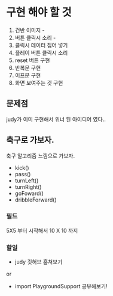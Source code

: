 #  구현 해야 할 것
1. 건반 이미지 - 
2. 버튼 클릭시 소리 - 
3. 클릭시 데이터 집어 넣기
4. 플레이 버튼 클릭시 소리
5. reset 버튼 구현
6. 반복문 구현
7. 이프문 구현
8. 화면 보여주는 것 구현

## 문제점
judy가 이미 구현해서 위너 된 아이디어 였다..

## 축구로 가보자.
축구 알고리즘 느낌으로 가보자.
- kick()
- pass()
- turnLeft()
- turnRight()
- goFoward()
- dribbleForward()

### 필드
5X5 부터 시작해서 10 X 10 까지

### 할일
- judy 깃허브 훔쳐보기

or

- import PlaygroundSupport 공부해보기!

